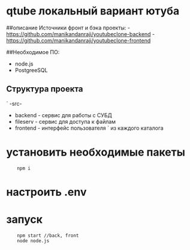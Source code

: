 # qtube локальный вариант ютуба
##описание
Источники фронт и бэка проекты:
    - https://github.com/manikandanraji/youtubeclone-backend
    - https://github.com/manikandanraji/youtubeclone-frontend


##Необходимое ПО:

- node.js
- PostgreeSQL

## Структура проекта


`   -src-
- backend - сервис для работы с СУБД
- fileserv - сервис для доступа к файлам
- frontend - интерфейс пользователя
`
из каждого каталога
# установить необходимые пакеты

```
    npm i
```

# настроить .env

# запуск
```
    npm start //back, front
    node node.js
```

